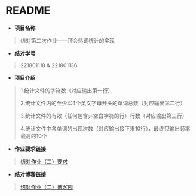 # README

* **项目名称**
> 结对第二次作业——顶会热词统计的实现

* **结对学号**
> 221801118 & 221801136

* **项目介绍**
> 1.统计文件的字符数（对应输出第一行）
> 
> 2.统计文件内的至少以4个英文字母开头的单词总数（对应输出第二行）
>
> 3.统计文件的有效（任何包含非空白字符的行）行数（对应输出第三行）
>
> 4.统计文件中各单词的出现次数（对应输出接下来10行），最终只输出频率最高的10个


* **作业要求链接**
> [结对作业（二）要求](https://edu.cnblogs.com/campus/fzu/FZUSESPR21/homework/11891)

* **结对博客链接**
> [结对作业（二）博客园]()